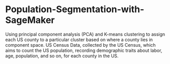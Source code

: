 # Population-Segmentation-with-SageMaker
Using principal component analysis (PCA) and K-means clustering to assign each US county to a particular cluster based on where a county lies in component space. US Census Data, collected by the US Census, which aims to count the US population, recording demographic traits about labor, age, population, and so on, for each county in the US. 

